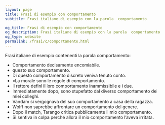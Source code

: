 ```yaml
---
layout: page
title: Frasi di esempio con comportamento 
subtitle: Frasi italiane di esempio con la parola  comportamento

og_title: Frasi di esempio con comportamento 
og_description: Frasi italiane di esempio con la parola  comportamento
og_type: website
permalink: /frasi/c/comportamento.html
---
```


Frasi italiane di esempio contenenti la parola comportamento:


- Comportamento decisamente encomiabile.
- questo suo comportamento.
- Di questo comportamento discreto veniva tenuto conto.
- «La morale sono le regole di comportamento.
- Il rettore definì il loro comportamento inammissibile e i due.
- Immediatamente dopo, sono stupefatto dal diverso comportamento dei miei colleghi.
- Vandam si vergognava del suo comportamento a casa della ragazza.
- Wolff non saprebbe affrontare un comportamento del genere.
- Dopo il match, Tarango critica pubblicamente il mio comportamento.
- Si sentiva in colpa perché allora il mio comportamento l’aveva irritata.
